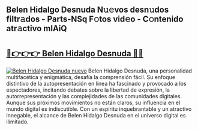 ## Belen Hidalgo Desnuda N𝚞𝚎vos desn𝚞dos filtr𝚊dos - Parts-NSq F𝚘tos vid𝚎o - C𝚘ntenido atr𝚊ctivo mlAiQ

# <h2><a href="http://mb05wy.tromn.icu/?c=Belen+Hidalgo+Desnuda">🔗👉👉👉 Belen Hidalgo Desnuda 🔗🔗</a></h2>

[![Belen Hidalgo Desnuda nuevo](https://i.imgur.com/pEAQMta.gif)](http://mb05wy.tromn.icu/?c=Belen+Hidalgo+Desnuda)
Belen Hidalgo Desnuda, una personalidad multifacética y enigmática, desafía la comprensión fácil. Su enfoque distintivo de la autopresentación en línea ha fascinado y provocado a los espectadores, incitando debates sobre la libertad de expresión, la autorrepresentación y las complejidades de las comunidades digitales. Aunque sus próximos movimientos no están claros, su influencia en el mundo digital es indiscutible. Con un espíritu inquebrantable y un atractivo innegable, el alcance de Belen Hidalgo Desnuda en el universo digital es ilimitado.
